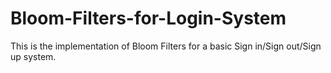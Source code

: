 # Bloom-Filters-for-Login-System
This is the implementation of Bloom Filters for a basic Sign in/Sign out/Sign up system.
